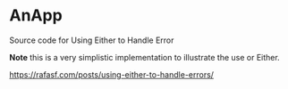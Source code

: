 # AnApp

Source code for Using Either to Handle Error

**Note** this is a very simplistic implementation to illustrate the use or Either.

https://rafasf.com/posts/using-either-to-handle-errors/
